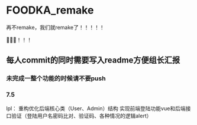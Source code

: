 # FOODKA_remake
再不remake，我们就remake了！！！！！

🐛🐛🐛！！！

## 每人commit的同时需要写入readme方便组长汇报

### 未完成一整个功能的时候请不要push

### 7.5
lpl：
 重构优化后端核心类（User、Admin）结构
 实现前端登陆功能vue和后端接口验证（登陆用户名密码比对、验证码、各种情况的逻辑alert）

